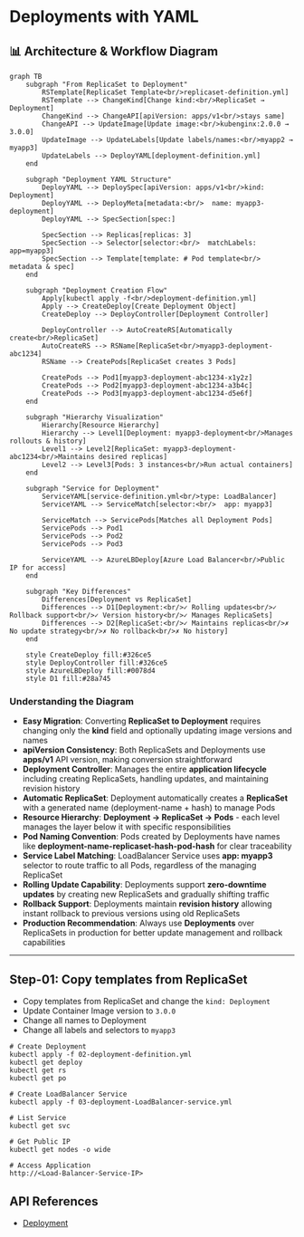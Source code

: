# Deployments with YAML

## 📊 Architecture & Workflow Diagram

```mermaid
graph TB
    subgraph "From ReplicaSet to Deployment"
        RSTemplate[ReplicaSet Template<br/>replicaset-definition.yml]
        RSTemplate --> ChangeKind[Change kind:<br/>ReplicaSet → Deployment]
        ChangeKind --> ChangeAPI[apiVersion: apps/v1<br/>stays same]
        ChangeAPI --> UpdateImage[Update image:<br/>kubenginx:2.0.0 → 3.0.0]
        UpdateImage --> UpdateLabels[Update labels/names:<br/>myapp2 → myapp3]
        UpdateLabels --> DeployYAML[deployment-definition.yml]
    end
    
    subgraph "Deployment YAML Structure"
        DeployYAML --> DeploySpec[apiVersion: apps/v1<br/>kind: Deployment]
        DeployYAML --> DeployMeta[metadata:<br/>  name: myapp3-deployment]
        DeployYAML --> SpecSection[spec:]
        
        SpecSection --> Replicas[replicas: 3]
        SpecSection --> Selector[selector:<br/>  matchLabels: app=myapp3]
        SpecSection --> Template[template: # Pod template<br/>  metadata & spec]
    end
    
    subgraph "Deployment Creation Flow"
        Apply[kubectl apply -f<br/>deployment-definition.yml]
        Apply --> CreateDeploy[Create Deployment Object]
        CreateDeploy --> DeployController[Deployment Controller]
        
        DeployController --> AutoCreateRS[Automatically create<br/>ReplicaSet]
        AutoCreateRS --> RSName[ReplicaSet<br/>myapp3-deployment-abc1234]
        RSName --> CreatePods[ReplicaSet creates 3 Pods]
        
        CreatePods --> Pod1[myapp3-deployment-abc1234-x1y2z]
        CreatePods --> Pod2[myapp3-deployment-abc1234-a3b4c]
        CreatePods --> Pod3[myapp3-deployment-abc1234-d5e6f]
    end
    
    subgraph "Hierarchy Visualization"
        Hierarchy[Resource Hierarchy]
        Hierarchy --> Level1[Deployment: myapp3-deployment<br/>Manages rollouts & history]
        Level1 --> Level2[ReplicaSet: myapp3-deployment-abc1234<br/>Maintains desired replicas]
        Level2 --> Level3[Pods: 3 instances<br/>Run actual containers]
    end
    
    subgraph "Service for Deployment"
        ServiceYAML[service-definition.yml<br/>type: LoadBalancer]
        ServiceYAML --> ServiceMatch[selector:<br/>  app: myapp3]
        
        ServiceMatch --> ServicePods[Matches all Deployment Pods]
        ServicePods --> Pod1
        ServicePods --> Pod2
        ServicePods --> Pod3
        
        ServiceYAML --> AzureLBDeploy[Azure Load Balancer<br/>Public IP for access]
    end
    
    subgraph "Key Differences"
        Differences[Deployment vs ReplicaSet]
        Differences --> D1[Deployment:<br/>✓ Rolling updates<br/>✓ Rollback support<br/>✓ Version history<br/>✓ Manages ReplicaSets]
        Differences --> D2[ReplicaSet:<br/>✓ Maintains replicas<br/>✗ No update strategy<br/>✗ No rollback<br/>✗ No history]
    end
    
    style CreateDeploy fill:#326ce5
    style DeployController fill:#326ce5
    style AzureLBDeploy fill:#0078d4
    style D1 fill:#28a745
```

### Understanding the Diagram

- **Easy Migration**: Converting **ReplicaSet to Deployment** requires changing only the **kind** field and optionally updating image versions and names
- **apiVersion Consistency**: Both ReplicaSets and Deployments use **apps/v1** API version, making conversion straightforward
- **Deployment Controller**: Manages the entire **application lifecycle** including creating ReplicaSets, handling updates, and maintaining revision history
- **Automatic ReplicaSet**: Deployment automatically creates a **ReplicaSet** with a generated name (deployment-name + hash) to manage Pods
- **Resource Hierarchy**: **Deployment → ReplicaSet → Pods** - each level manages the layer below it with specific responsibilities
- **Pod Naming Convention**: Pods created by Deployments have names like **deployment-name-replicaset-hash-pod-hash** for clear traceability
- **Service Label Matching**: LoadBalancer Service uses **app: myapp3** selector to route traffic to all Pods, regardless of the managing ReplicaSet
- **Rolling Update Capability**: Deployments support **zero-downtime updates** by creating new ReplicaSets and gradually shifting traffic
- **Rollback Support**: Deployments maintain **revision history** allowing instant rollback to previous versions using old ReplicaSets
- **Production Recommendation**: Always use **Deployments** over ReplicaSets in production for better update management and rollback capabilities

---

## Step-01: Copy templates from ReplicaSet
- Copy templates from ReplicaSet and change the `kind: Deployment` 
- Update Container Image version to `3.0.0`
- Change all names to Deployment
- Change all labels and selectors to `myapp3`

```
# Create Deployment
kubectl apply -f 02-deployment-definition.yml
kubectl get deploy
kubectl get rs
kubectl get po

# Create LoadBalancer Service
kubectl apply -f 03-deployment-LoadBalancer-service.yml

# List Service
kubectl get svc

# Get Public IP
kubectl get nodes -o wide

# Access Application
http://<Load-Balancer-Service-IP>
```
## API References
- [Deployment](https://kubernetes.io/docs/reference/generated/kubernetes-api/v1.19/#deployment-v1-apps)
